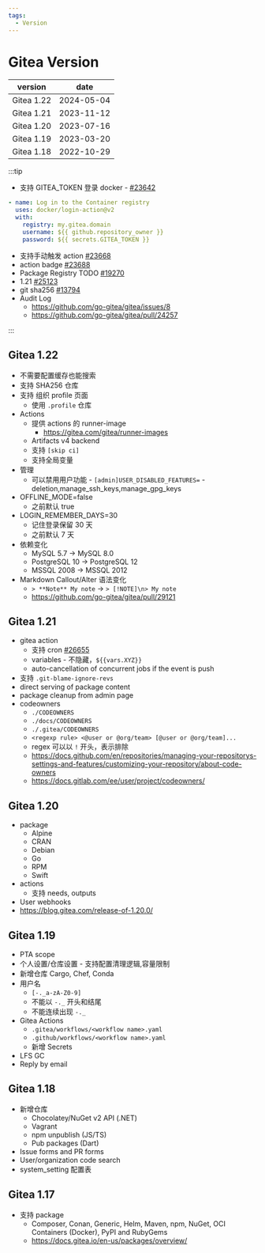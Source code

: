 ```yaml
---
tags:
  - Version
---
```


# Gitea Version

| version    | date       |
| ---------- | ---------- |
| Gitea 1.22 | 2024-05-04 |
| Gitea 1.21 | 2023-11-12 |
| Gitea 1.20 | 2023-07-16 |
| Gitea 1.19 | 2023-03-20 |
| Gitea 1.18 | 2022-10-29 |

:::tip

- 支持 GITEA_TOKEN 登录 docker - [#23642](https://github.com/go-gitea/gitea/issues/23642)

```yaml
- name: Log in to the Container registry
  uses: docker/login-action@v2
  with:
    registry: my.gitea.domain
    username: ${{ github.repository_owner }}
    password: ${{ secrets.GITEA_TOKEN }}
```

- 支持手动触发 action [#23668](https://github.com/go-gitea/gitea/issues/23668)
- action badge [#23688](https://github.com/go-gitea/gitea/issues/23688)
- Package Registry TODO [#19270](https://github.com/go-gitea/gitea/issues/19270)
- 1.21 [#25123](https://github.com/go-gitea/gitea/issues/25123)
- git sha256 [#13794](https://github.com/go-gitea/gitea/issues/13794)
- Audit Log
  - https://github.com/go-gitea/gitea/issues/8
  - https://github.com/go-gitea/gitea/pull/24257

:::

## Gitea 1.22

- 不需要配置缓存也能搜索
- 支持 SHA256 仓库
- 支持 组织 profile 页面
  - 使用 `.profile` 仓库
- Actions
  - 提供 actions 的 runner-image
    - https://gitea.com/gitea/runner-images
  -  Artifacts v4 backend
  - 支持 `[skip ci]`
  - 支持全局变量
- 管理
  - 可以禁用用户功能 - `[admin]USER_DISABLED_FEATURES=` - deletion,manage_ssh_keys,manage_gpg_keys
- OFFLINE_MODE=false
  - 之前默认 true
- LOGIN_REMEMBER_DAYS=30
  - 记住登录保留 30 天
  - 之前默认 7 天
- 依赖变化
  - MySQL 5.7 → MySQL 8.0
  - PostgreSQL 10 → PostgreSQL 12
  - MSSQL 2008 → MSSQL 2012
- Markdown Callout/Alter 语法变化
  - `> **Note** My note` -> `> [!NOTE]\n> My note`
  - https://github.com/go-gitea/gitea/pull/29121

## Gitea 1.21

- gitea action
  - 支持 cron [#26655](https://github.com/go-gitea/gitea/pull/26655)
  - variables - 不隐藏，`${{vars.XYZ}}`
  - auto-cancellation of concurrent jobs if the event is push
- 支持 `.git-blame-ignore-revs`
- direct serving of package content
- package cleanup from admin page
- codeowners
  - `./CODEOWNERS`
  - `./docs/CODEOWNERS`
  - `./.gitea/CODEOWNERS`
  - `<regexp rule> <@user or @org/team> [@user or @org/team]...`
  - regex 可以以 `!` 开头，表示排除
  - https://docs.github.com/en/repositories/managing-your-repositorys-settings-and-features/customizing-your-repository/about-code-owners
  - https://docs.gitlab.com/ee/user/project/codeowners/

## Gitea 1.20

- package
  - Alpine
  - CRAN
  - Debian
  - Go
  - RPM
  - Swift
- actions
  - 支持 needs, outputs
- User webhooks
- https://blog.gitea.com/release-of-1.20.0/

## Gitea 1.19

- PTA scope
- 个人设置/仓库设置 - 支持配置清理逻辑,容量限制
- 新增仓库 Cargo, Chef, Conda
- 用户名
  - `[-._a-zA-Z0-9]`
  - 不能以 `-._` 开头和结尾
  - 不能连续出现 `-._`
- Gitea Actions
  - `.gitea/workflows/<workflow name>.yaml`
  - `.github/workflows/<workflow name>.yaml`
  - 新增 Secrets
- LFS GC
- Reply by email

## Gitea 1.18

- 新增仓库
  - Chocolatey/NuGet v2 API (.NET)
  - Vagrant
  - npm unpublish (JS/TS)
  - Pub packages (Dart)
- Issue forms and PR forms
- User/organization code search
- system_setting 配置表

## Gitea 1.17

- 支持 package
  - Composer, Conan, Generic, Helm, Maven, npm, NuGet, OCI Containers (Docker), PyPI and RubyGems
  - https://docs.gitea.io/en-us/packages/overview/
